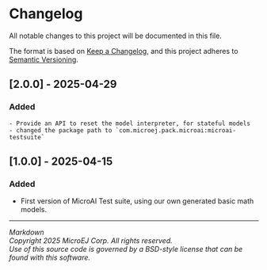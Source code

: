 # Changelog

All notable changes to this project will be documented in this file.

The format is based on [Keep a Changelog](https://keepachangelog.com/en/1.0.0/),
and this project adheres to [Semantic Versioning](https://semver.org/spec/v2.0.0.html).

## [2.0.0] - 2025-04-29

### Added

    - Provide an API to reset the model interpreter, for stateful models
    - changed the package path to `com.microej.pack.microai:microai-testsuite`

## [1.0.0] - 2025-04-15

### Added

- First version of MicroAI Test suite, using our own generated basic math models.

---
_Markdown_  
_Copyright 2025 MicroEJ Corp. All rights reserved._  
_Use of this source code is governed by a BSD-style license that can be found with this software._  
